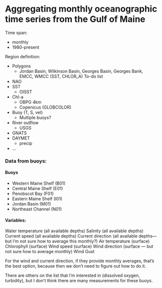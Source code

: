 # Aggregating monthly oceanographic time series from the Gulf of Maine

Time span:
  
  - monthly
  - 1980-present

Region definition:
  - Polygons
    + Jordan Basin, Wilkinson Basin, Georges Basin, Georges Bank, EMCC, WMCC (SST, CHLOR_A)
To-do list
 - NAO
 - SST
   + OISST
 - Chl-a
   + OBPG 4km
   + Copenicus (GLOBCOLOR)
 - Buoy (T, S, vel)
   + Multiple buoys?
 - River outflow
   + USGS
 - GNATS
 - DAYMET
   + precip
 - ...

### Data from buoys:

#### Buoys

+ Western Maine Shelf (B01)
+ Central Maine Shelf (E01)
+ Penobscot Bay (F01)
+ Eastern Maine Shelf (I01)
+ Jordan Basin (M01)
+ Northeast Channel (N01)

#### Variables:

Water temperature (all available depths)
Salinity (all available depths)
Current speed (all available depths)
Current direction (all available depths— but I’m not sure how to average this monthly?)
Air temperature (surface)
Chlorophyll (surface)
Wind speed (surface)
Wind direction (surface — but not sure how to average monthly)
Wind Gust

For the wind and current direction, if they provide monthly averages, that’s the best option, because then we don’t need to figure out how to do it.

There are others on the list that I’m interested in (dissolved oxygen, turbidity), but I don’t think there are many measurements for these buoys.
